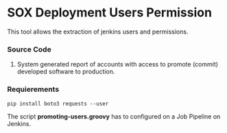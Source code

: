 # SOX Deployment Users Permission

This tool allows the extraction of jenkins users and permissions.

 ### Source Code

1. System generated report  of accounts with access to promote (commit) developed software to production.


### Requierements
    pip install boto3 requests --user

The script **promoting-users.groovy** has to configured on a Job Pipeline on Jenkins.

